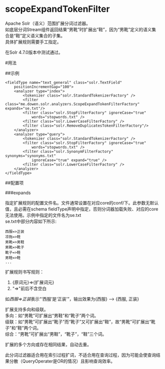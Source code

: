 scopeExpandTokenFilter
======================

Apache Solr（语义）范围扩展分词过滤器。  
如底层分词Stream组件返回结果“男靴”时扩展出“鞋”，因为“男靴”定义的语义集合是“鞋”定义语义集合的子集。  
具体扩展规则需要手工指定。

在Solr 4.7.0版本中测试通过。

#用法

##示例

	<fieldType name="text_general" class="solr.TextField"
		positionIncrementGap="100">
		<analyzer type="index">
			<tokenizer class="solr.StandardTokenizerFactory" />
			<filter class="me.dowen.solr.analyzers.ScopeExpandTokenFilterFactory" expands="se.txt"/>
			<filter class="solr.StopFilterFactory" ignoreCase="true"
				words="stopwords.txt" />
			<filter class="solr.LowerCaseFilterFactory" />
			<filter class="solr.RemoveDuplicatesTokenFilterFactory"/>
		</analyzer>
		<analyzer type="query">
			<tokenizer class="solr.StandardTokenizerFactory" />
			<filter class="solr.StopFilterFactory" ignoreCase="true"
				words="stopwords.txt" />
			<filter class="solr.SynonymFilterFactory" synonyms="synonyms.txt"
				ignoreCase="true" expand="true" />
			<filter class="solr.LowerCaseFilterFactory" />
		</analyzer>
	</fieldType>

##配置项

###expands

指定扩展规则的配置文件名。文件通常设置在对应core的conf/下。此参数无默认值，且必需在schema fieldType声明中指定，否则分词器加载失败、对应的core无法使用。示例中指定的文件名为se.txt  
se.txt中部分内容如下所示:

	西服=>正装
	凉拖=>鞋
	男靴=>男鞋
	男靴=>靴子
	靴子=>鞋
	男鞋=>鞋
	...

扩展规则书写规则：

1. {原词元}=>{扩展词元}  
2. "=>"前后不含空白

如*西服=>正装*表示“‘西服’是‘正装’”，输出效果为{西服} --> {西服, 正装}

扩展支持多向和级联。  
多向：如“男靴”可扩展出“男鞋”和“靴子”两个词。  
级联：如“男靴”可扩展出“靴子”而“靴子”又可扩展出“鞋”，故“男靴”可扩展出“靴子”和“鞋”两个词。  
综合：“男靴”可扩展出“男鞋”，“靴子”，“鞋”三个词。

扩展的多个方向或存在相同结果，自动去重。

此分词过滤器适合用在索引过程扩词，不适合用在查询过程，因为可能会使查询结果分散（QueryOperater是OR的情况）且影响查询效率。
